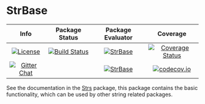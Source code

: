# StrBase

| **Info** | **Package Status** | **Package Evaluator** | **Coverage** |
|:------------------:|:------------------:|:---------------------:|:-----------------:|
| [![License](http://img.shields.io/badge/license-MIT-brightgreen.svg?style=flat)](LICENSE.md) | [![Build Status](https://travis-ci.org/JuliaString/StrBase.jl.svg?branch=master)](https://travis-ci.org/JuliaString/StrBase.jl) | [![StrBase](http://pkg.julialang.org/badges/StrBase_0.6.svg)](http://pkg.julialang.org/?pkg=StrBase) | [![Coverage Status](https://coveralls.io/repos/github/JuliaString/StrBase.jl/badge.svg?branch=master)](https://coveralls.io/github/JuliaString/StrBase.jl?branch=master)
| [![Gitter Chat](https://badges.gitter.im/Join%20Chat.svg)](https://gitter.im/JuliaString/Lobby?utm_source=badge&utm_medium=badge&utm_campaign=pr-badge) | | [![StrBase](http://pkg.julialang.org/badges/StrBase_0.7.svg)](http://pkg.julialang.org/?pkg=StrBase) | [![codecov.io](http://codecov.io/github/JuliaString/StrBase.jl/coverage.svg?branch=master)](http://codecov.io/github/JuliaString/StrBase.jl?branch=master)

See the documentation in the [Strs](https://github.com/JuliaString/Strs.jl) package,
this package contains the basic functionality, which can be used by other string related packages.
